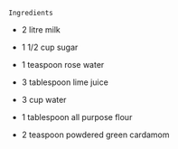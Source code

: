`Ingredients`

- 2 litre milk
- 1 1/2 cup sugar
- 1 teaspoon rose water
- 3 tablespoon lime juice

- 3 cup water
- 1 tablespoon all purpose flour
- 2 teaspoon powdered green cardamom